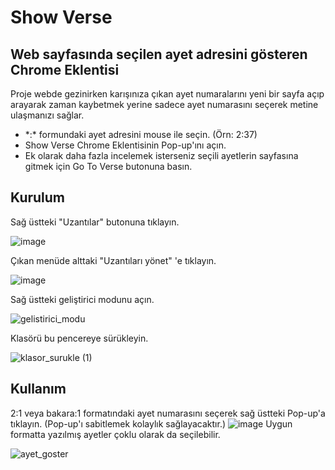 # Show Verse

## Web sayfasında seçilen ayet adresini gösteren Chrome Eklentisi

Proje webde gezinirken karışınıza çıkan ayet numaralarını yeni bir sayfa açıp arayarak zaman kaybetmek yerine
sadece ayet numarasını seçerek metine ulaşmanızı sağlar.

* \*:\* formundaki ayet adresini mouse ile seçin. (Örn: 2:37)
* Show Verse Chrome Eklentisinin Pop-up'ını açın.
* Ek olarak daha fazla incelemek isterseniz seçili ayetlerin sayfasına gitmek için Go To Verse butonuna basın.

## Kurulum
Sağ üstteki "Uzantılar" butonuna tıklayın.

![image](https://github.com/Tiqsif/show_verse/assets/75688355/e147ef19-c7fb-4d0d-8599-76f6e8ee006a)

Çıkan menüde alttaki "Uzantıları yönet" 'e tıklayın.

![image](https://github.com/Tiqsif/show_verse/assets/75688355/8b6523f3-e232-4e54-a6a4-210e47b1cc14)

Sağ üstteki geliştirici modunu açın.

![gelistirici_modu](https://github.com/Tiqsif/show_verse/assets/75688355/88bab778-5221-4894-ba2d-7cf0dd82a660)

Klasörü bu pencereye sürükleyin.

![klasor_surukle (1)](https://github.com/Tiqsif/show_verse/assets/75688355/e23e5c3f-223c-41cf-8e95-1c365a81a392)

## Kullanım

2:1 veya bakara:1 formatındaki ayet numarasını seçerek sağ üstteki Pop-up'a tıklayın. (Pop-up'ı sabitlemek kolaylık sağlayacaktır.) ![image](https://github.com/Tiqsif/show_verse/assets/75688355/89b08a7a-91b2-4598-bb05-6b5bcd069bc1)
Uygun formatta yazılmış ayetler çoklu olarak da seçilebilir.

![ayet_goster](https://github.com/Tiqsif/show_verse/assets/75688355/20fc6128-ec6a-467d-8af8-e8a11ec9d52a)
